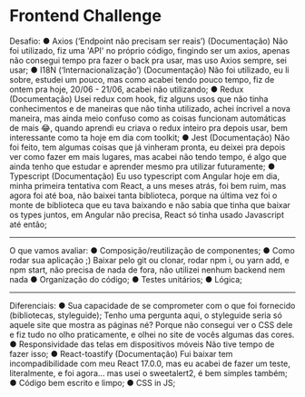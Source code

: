 # Frontend Challenge
 
Desafio: 
● Axios (‘Endpoint não precisam ser reais’) (Documentação) 
   Não foi utilizado, fiz uma 'API' no próprio código, fingindo ser um axios, apenas não consegui tempo pra fazer o back pra usar, mas uso Axios sempre, sei usar;
● I18N (‘Internacionalização’) (Documentação)
   Não foi utilizado, eu li sobre, estudei um pouco, mas como acabei tendo pouco tempo, fiz de ontem pra hoje, 20/06 - 21/06, acabei não utilizando;
● Redux (Documentação)
   Usei redux com hook, fiz alguns usos que não tinha conhecimentos e de maneiras que não tinha utilizado, achei íncrivel a nova maneira, mas ainda meio confuso como as coisas funcionam automáticas de mais 😂, quando aprendi eu criava o redux inteiro pra depois usar, bem interessante como ta hoje em dia com toolkit;
● Jest (Documentação)
   Não foi feito, tem algumas coisas que já vinheram pronta, eu deixei pra depois ver como fazer em mais lugares, mas acabei não tendo tempo, é algo que ainda tenho que estudar e aprender mesmo pra utilizar futuramente;
● Typescript (Documentação)
   Eu uso typescript com Angular hoje em dia, minha primeira tentativa com React, a uns meses atrás, foi bem ruim, mas agora foi até boa, não baixei tanta biblioteca, porque na última vez foi o monte de biblioteca que eu tava baixando e não sabia que tinha que baixar os types juntos, em Angular não precisa, React só tinha usado Javascript até então;
 -- --
O que vamos avaliar:
● Composição/reutilização de componentes;
● Como rodar sua aplicação ;)
   Baixar pelo git ou clonar, rodar npm i, ou yarn add, e npm start, não precisa de nada de fora, não utilizei nenhum backend nem nada
● Organização do código;
● Testes unitários;
● Lógica;
-- --
Diferenciais:
● Sua capacidade de se comprometer com o que foi fornecido (bibliotecas,
styleguide);
   Tenho uma pergunta aqui, o styleguide seria só aquele site que mostra as páginas né? Porque não consegui ver o CSS dele e fiz tudo no olho praticamente, e olhei no site de vocês algumas das cores.
● Responsividade das telas em dispositivos móveis
   Não tive tempo de fazer isso;
● React-toastify (Documentação)
   Fui baixar tem incompadibilidade com meu React 17.0.0, mas eu acabei de fazer um teste, literalmente, e foi agora... mas usei o sweetalert2, é bem simples também;
● Código bem escrito e limpo;
● CSS in JS;
